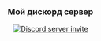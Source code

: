 <h3 align="center">  Мой дискорд сервер </h3>
<p align="center">
    <a href="https://discord.gg/7xZjYrBhcr"><img src="https://img.shields.io/discord/960169222808432660?style=flat-square&color=5865f2&logo=discord&logoColor=ffffff&label=Discord server" alt="Discord server invite" /></a>
</p>
